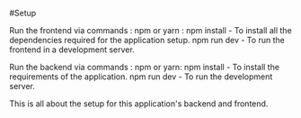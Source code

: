 #Setup

Run the frontend via commands :
npm or yarn :
npm install - To install all the dependencies required for the application setup.
npm run dev - To run the frontend in a development server.

Run the backend via commands :
npm or yarn:
npm install - To install the requirements of the application.
npm run dev - To run the development server.

This is all about the setup for this application's backend and frontend.
